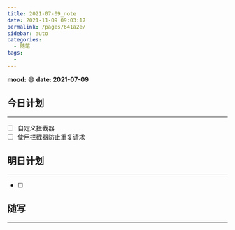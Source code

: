 ```yaml
---
title: 2021-07-09_note
date: 2021-11-09 09:03:17
permalink: /pages/641a2e/
sidebar: auto
categories:
  - 随笔
tags:
  - 
---
```

**mood:** :smile:  																		**date: 2021-07-09**  

## 今日计划  
------
- [ ]  自定义拦截器
- [ ]  使用拦截器防止重复请求
## 明日计划  
------
- [ ]  
## 随写 
------
